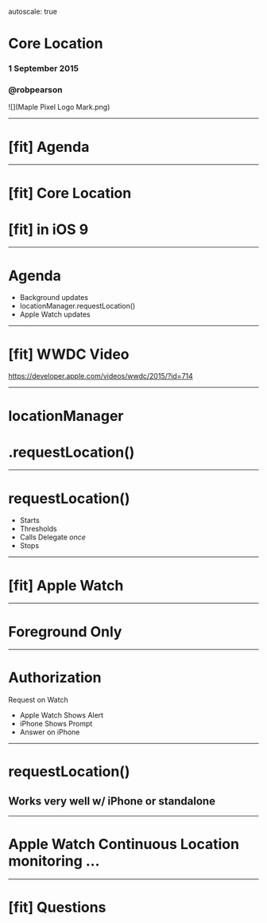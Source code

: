 autoscale: true
# Core Location

### 1 September 2015
### @robpearson

![](Maple Pixel Logo Mark.png)

---

# [fit] Agenda

---

# [fit] Core Location
# [fit] in iOS 9

---

# Agenda

- Background updates
- locationManager.requestLocation()
- Apple Watch updates

---

# [fit] WWDC Video

https://developer.apple.com/videos/wwdc/2015/?id=714

---

# locationManager
# .requestLocation()

---

# requestLocation()

* Starts
* Thresholds
* Calls Delegate *once*
* Stops

---

# [fit] Apple Watch

---

# Foreground Only

---

# Authorization

Request on Watch

* Apple Watch Shows Alert
* iPhone Shows Prompt
* Answer on iPhone

---

# requestLocation()

## Works very well w/ iPhone or standalone

---

# Apple Watch Continuous Location monitoring ...

---

# [fit] Questions
